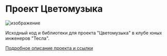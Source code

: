 # Проект Цветомузыка
![изображение](https://github.com/isaevserge/meteostation/assets/123838453/2b56e853-e61b-4a3c-a07f-4b5895c18887)

Исходный код и библиотеки для проекта "Цветомузыка" в клубе юных инженеров "Тесла".

[Подробное описание проекта и ссылки](https://github.com/petrdobr/ColorMusic/blob/main/Description.md)

